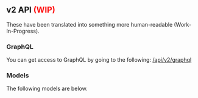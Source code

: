 ## v2 API <span style='color: red'>(WIP)</span>
    
These have been translated into something more human-readable (Work-In-Progress).
    
### GraphQL

You can get access to GraphQL by going to the following: [/api/v2/graphql](/api/v2/graphql)
    
### Models

The following models are below.
